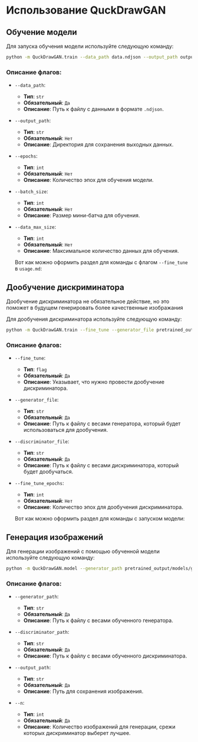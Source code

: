 # Использование QuckDrawGAN

## Обучение модели

Для запуска обучения модели используйте следующую команду:

```bash
python -m QuckDrawGAN.train --data_path data.ndjson --output_path output --epochs 50 --batch_size 128 --data_max_size 3000
```

### Описание флагов:

- `--data_path`: 
  - **Тип**: `str`
  - **Обязательный**: `Да`
  - **Описание**: Путь к файлу с данными в формате `.ndjson`.

- `--output_path`: 
  - **Тип**: `str`
  - **Обязательный**: `Нет`
  - **Описание**: Директория для сохранения выходных данных.

- `--epochs`: 
  - **Тип**: `int`
  - **Обязательный**: `Нет`
  - **Описание**: Количество эпох для обучения модели.

- `--batch_size`: 
  - **Тип**: `int`
  - **Обязательный**: `Нет`
  - **Описание**: Размер мини-батча для обучения.

- `--data_max_size`: 
  - **Тип**: `int`
  - **Обязательный**: `Нет`
  - **Описание**: Максимальное количество данных для обучения.

  Вот как можно оформить раздел для команды с флагом `--fine_tune` в `usage.md`:

## Дообучение дискриминатора

Дообучение дискриминатора не обязательное действие, но это поможет в будущем генерировать более качественные изображания

Для дообучения дискриминатора используйте следующую команду:

```bash
python -m QuckDrawGAN.train --fine_tune --generator_file pretrained_output/models/generator.pt --discriminator_file pretrained_output/models/discriminator_fine_tuned.pt --data_path duck.ndjson --fine_tune_epochs 20
```

### Описание флагов:

- `--fine_tune`: 
  - **Тип**: `flag`
  - **Обязательный**: `Да`
  - **Описание**: Указывает, что нужно провести дообучение дискриминатора.

- `--generator_file`: 
  - **Тип**: `str`
  - **Обязательный**: `Да`
  - **Описание**: Путь к файлу с весами генератора, который будет использоваться для дообучения.

- `--discriminator_file`: 
  - **Тип**: `str`
  - **Обязательный**: `Да`
  - **Описание**: Путь к файлу с весами дискриминатора, который будет дообучаться.

- `--fine_tune_epochs`: 
  - **Тип**: `int`
  - **Обязательный**: `Нет`
  - **Описание**: Количество эпох для дообучения дискриминатора.

  Вот как можно оформить раздел для команды с запуском модели:

## Генерация изображений

Для генерации изображений с помощью обученной модели используйте следующую команду:

```bash
python -m QuckDrawGAN.model --generator_path pretrained_output/models/generator.pt --discriminator_path pretrained_output/models/discriminator_fine_tuned.pt --output_path result.png --n 16
```

### Описание флагов:

- `--generator_path`: 
  - **Тип**: `str`
  - **Обязательный**: `Да`
  - **Описание**: Путь к файлу с весами обученного генератора.

- `--discriminator_path`: 
  - **Тип**: `str`
  - **Обязательный**: `Да`
  - **Описание**: Путь к файлу с весами обученного дискриминатора.

- `--output_path`: 
  - **Тип**: `str`
  - **Обязательный**: `Да`
  - **Описание**: Путь для сохранения изображения.

- `--n`: 
  - **Тип**: `int`
  - **Обязательный**: `Да`
  - **Описание**: Количество изображений для генерации, срежи которых дискриминатор выберет лучшее.

